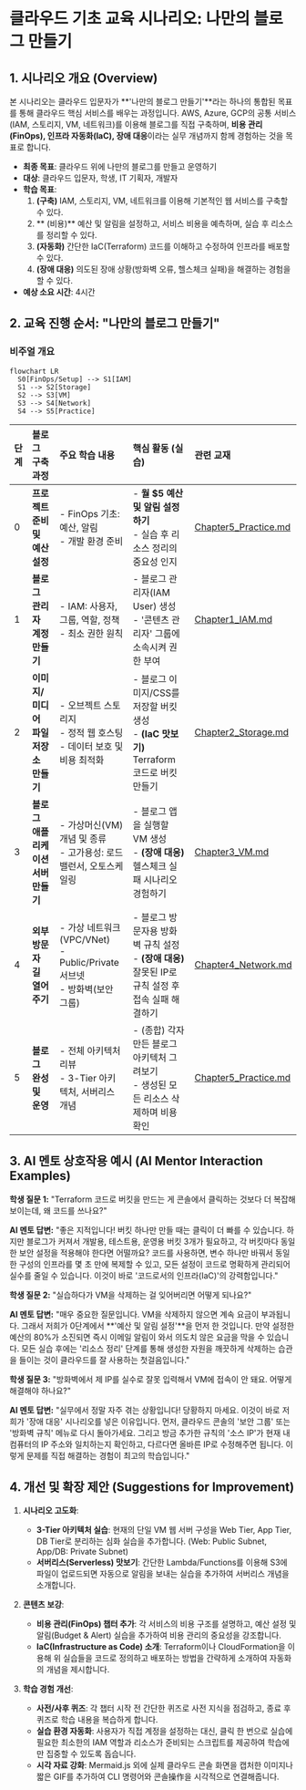# 클라우드 기초 교육 시나리오: 나만의 블로그 만들기

## 1. 시나리오 개요 (Overview)

본 시나리오는 클라우드 입문자가 **'나만의 블로그 만들기'**라는 하나의 통합된 목표를 통해 클라우드 핵심 서비스를 배우는 과정입니다. AWS, Azure, GCP의 공통 서비스(IAM, 스토리지, VM, 네트워크)를 이용해 블로그를 직접 구축하며, **비용 관리(FinOps), 인프라 자동화(IaC), 장애 대응**이라는 실무 개념까지 함께 경험하는 것을 목표로 합니다.

- **최종 목표**: 클라우드 위에 나만의 블로그를 만들고 운영하기
- **대상**: 클라우드 입문자, 학생, IT 기획자, 개발자
- **학습 목표**:
    1.  **(구축)** IAM, 스토리지, VM, 네트워크를 이용해 기본적인 웹 서비스를 구축할 수 있다.
    2.  ** (비용)** 예산 및 알림을 설정하고, 서비스 비용을 예측하며, 실습 후 리소스를 정리할 수 있다.
    3.  **(자동화)** 간단한 IaC(Terraform) 코드를 이해하고 수정하여 인프라를 배포할 수 있다.
    4.  **(장애 대응)** 의도된 장애 상황(방화벽 오류, 헬스체크 실패)을 해결하는 경험을 할 수 있다.
- **예상 소요 시간**: 4시간

## 2. 교육 진행 순서: "나만의 블로그 만들기"

### 비주얼 개요

```mermaid
flowchart LR
  S0[FinOps/Setup] --> S1[IAM]
  S1 --> S2[Storage]
  S2 --> S3[VM]
  S3 --> S4[Network]
  S4 --> S5[Practice]
```

| 단계 | 블로그 구축 과정 | 주요 학습 내용 | 핵심 활동 (실습) | 관련 교재 |
| :--- | :--- | :--- | :--- | :--- |
| 0 | **프로젝트 준비 및 예산 설정** | - FinOps 기초: 예산, 알림<br>- 개발 환경 준비 | - **월 $5 예산 및 알림 설정하기**<br>- 실습 후 리소스 정리의 중요성 인지 | [Chapter5_Practice.md](Chapter5_Practice.md) |
| 1 | **블로그 관리자 계정 만들기** | - IAM: 사용자, 그룹, 역할, 정책<br>- 최소 권한 원칙 | - 블로그 관리자(IAM User) 생성<br>- '콘텐츠 관리자' 그룹에 소속시켜 권한 부여 | [Chapter1_IAM.md](Chapter1_IAM.md) |
| 2 | **이미지/미디어 파일 저장소 만들기** | - 오브젝트 스토리지<br>- 정적 웹 호스팅<br>- 데이터 보호 및 비용 최적화 | - 블로그 이미지/CSS를 저장할 버킷 생성<br>- **(IaC 맛보기)** Terraform 코드로 버킷 만들기 | [Chapter2_Storage.md](Chapter2_Storage.md) |
| 3 | **블로그 애플리케이션 서버 만들기** | - 가상머신(VM) 개념 및 종류<br>- 고가용성: 로드밸런서, 오토스케일링 | - 블로그 앱을 실행할 VM 생성<br>- **(장애 대응)** 헬스체크 실패 시나리오 경험하기 | [Chapter3_VM.md](Chapter3_VM.md) |
| 4 | **외부 방문자 길 열어주기** | - 가상 네트워크(VPC/VNet)<br>- Public/Private 서브넷<br>- 방화벽(보안 그룹) | - 블로그 방문자용 방화벽 규칙 설정<br>- **(장애 대응)** 잘못된 IP로 규칙 설정 후 접속 실패 해결하기 | [Chapter4_Network.md](Chapter4_Network.md) |
| 5 | **블로그 완성 및 운영** | - 전체 아키텍처 리뷰<br>- 3-Tier 아키텍처, 서버리스 개념 | - (종합) 각자 만든 블로그 아키텍처 그려보기<br>- 생성된 모든 리소스 삭제하며 비용 확인 | [Chapter5_Practice.md](Chapter5_Practice.md) |

## 3. AI 멘토 상호작용 예시 (AI Mentor Interaction Examples)

**학생 질문 1:** "Terraform 코드로 버킷을 만드는 게 콘솔에서 클릭하는 것보다 더 복잡해 보이는데, 왜 코드를 쓰나요?"

**AI 멘토 답변:** "좋은 지적입니다! 버킷 하나만 만들 때는 클릭이 더 빠를 수 있습니다. 하지만 블로그가 커져서 개발용, 테스트용, 운영용 버킷 3개가 필요하고, 각 버킷마다 동일한 보안 설정을 적용해야 한다면 어떨까요? 코드를 사용하면, 변수 하나만 바꿔서 동일한 구성의 인프라를 몇 초 만에 복제할 수 있고, 모든 설정이 코드로 명확하게 관리되어 실수를 줄일 수 있습니다. 이것이 바로 '코드로서의 인프라(IaC)'의 강력함입니다."

**학생 질문 2:** "실습하다가 VM을 삭제하는 걸 잊어버리면 어떻게 되나요?"

**AI 멘토 답변:** "매우 중요한 질문입니다. VM을 삭제하지 않으면 계속 요금이 부과됩니다. 그래서 저희가 0단계에서 **'예산 및 알림 설정'**을 먼저 한 것입니다. 만약 설정한 예산의 80%가 소진되면 즉시 이메일 알림이 와서 의도치 않은 요금을 막을 수 있습니다. 모든 실습 후에는 '리소스 정리' 단계를 통해 생성한 자원을 깨끗하게 삭제하는 습관을 들이는 것이 클라우드를 잘 사용하는 첫걸음입니다."

**학생 질문 3:** "방화벽에서 제 IP를 실수로 잘못 입력해서 VM에 접속이 안 돼요. 어떻게 해결해야 하나요?"

**AI 멘토 답변:** "실무에서 정말 자주 겪는 상황입니다! 당황하지 마세요. 이것이 바로 저희가 '장애 대응' 시나리오를 넣은 이유입니다. 먼저, 클라우드 콘솔의 '보안 그룹' 또는 '방화벽 규칙' 메뉴로 다시 돌아가세요. 그리고 방금 추가한 규칙의 '소스 IP'가 현재 내 컴퓨터의 IP 주소와 일치하는지 확인하고, 다르다면 올바른 IP로 수정해주면 됩니다. 이렇게 문제를 직접 해결하는 경험이 최고의 학습입니다."

## 4. 개선 및 확장 제안 (Suggestions for Improvement)

1.  **시나리오 고도화**:
    *   **3-Tier 아키텍처 실습**: 현재의 단일 VM 웹 서버 구성을 Web Tier, App Tier, DB Tier로 분리하는 심화 실습을 추가합니다. (Web: Public Subnet, App/DB: Private Subnet)
    *   **서버리스(Serverless) 맛보기**: 간단한 Lambda/Functions를 이용해 S3에 파일이 업로드되면 자동으로 알림을 보내는 실습을 추가하여 서버리스 개념을 소개합니다.

2.  **콘텐츠 보강**:
    *   **비용 관리(FinOps) 챕터 추가**: 각 서비스의 비용 구조를 설명하고, 예산 설정 및 알림(Budget & Alert) 실습을 추가하여 비용 관리의 중요성을 강조합니다.
    *   **IaC(Infrastructure as Code) 소개**: Terraform이나 CloudFormation을 이용해 위 실습들을 코드로 정의하고 배포하는 방법을 간략하게 소개하여 자동화의 개념을 제시합니다.

3.  **학습 경험 개선**:
    *   **사전/사후 퀴즈**: 각 챕터 시작 전 간단한 퀴즈로 사전 지식을 점검하고, 종료 후 퀴즈로 학습 내용을 복습하게 합니다.
    *   **실습 환경 자동화**: 사용자가 직접 계정을 설정하는 대신, 클릭 한 번으로 실습에 필요한 최소한의 IAM 역할과 리소스가 준비되는 스크립트를 제공하여 학습에만 집중할 수 있도록 돕습니다.
    *   **시각 자료 강화**: Mermaid.js 외에 실제 클라우드 콘솔 화면을 캡처한 이미지나 짧은 GIF를 추가하여 CLI 명령어와 콘솔操作을 시각적으로 연결해줍니다.
